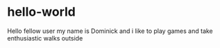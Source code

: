 # hello-world

Hello fellow user my name is Dominick and i like to play games and take enthusiastic walks outside

